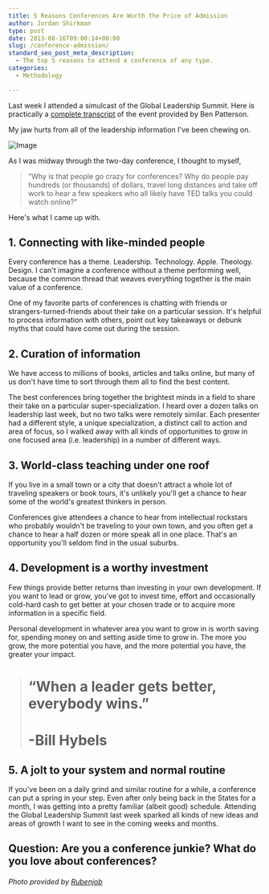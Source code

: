 ```yaml
---
title: 5 Reasons Conferences Are Worth the Price of Admission
author: Jordan Shirkman
type: post
date: 2013-08-16T09:00:14+00:00
slug: /conference-admission/
standard_seo_post_meta_description:
  - The top 5 reasons to attend a conference of any type.
categories:
  - Methodology

---
```

Last week I attended a simulcast of the Global Leadership Summit. Here is practically a [complete transcript](https://docs.google.com/a/cru.org/document/d/1GqviiYHkvued4L0VDJuXbA6HP47luI_WkT28sJEHhu8/mobilebasic?pli=1) of the event provided by Ben Patterson.

My jaw hurts from all of the leadership information I've been chewing on.

![Image](/images/conference.jpeg) 

As I was midway through the two-day conference, I thought to myself,

> &#8220;Why is that people go crazy for conferences? Why do people pay hundreds (or thousands) of dollars, travel long distances and take off work to hear a few speakers who all likely have TED talks you could watch online?&#8221;

Here's what I came up with.<!--more-->

## 1. Connecting with like-minded people

Every conference has a theme. Leadership. Technology. Apple. Theology. Design. I can't imagine a conference without a theme performing well, because the common thread that weaves everything together is the main value of a conference.

One of my favorite parts of conferences is chatting with friends or strangers-turned-friends about their take on a particular session. It's helpful to process information with others, point out key takeaways or debunk myths that could have come out during the session.

## 2. Curation of information

We have access to millions of books, articles and talks online, but many of us don't have time to sort through them all to find the best content.

The best conferences bring together the brightest minds in a field to share their take on a particular super-specialization. I heard over a dozen talks on leadership last week, but no two talks were remotely similar. Each presenter had a different style, a unique specialization, a distinct call to action and area of focus, so I walked away with all kinds of opportunities to grow in one focused area (i.e. leadership) in a number of different ways.

## 3. World-class teaching under one roof

If you live in a small town or a city that doesn't attract a whole lot of traveling speakers or book tours, it's unlikely you'll get a chance to hear some of the world's greatest thinkers in person.

Conferences give attendees a chance to hear from intellectual rockstars who probably wouldn't be traveling to your own town, and you often get a chance to hear a half dozen or more speak all in one place. That's an opportunity you'll seldom find in the usual suburbs.

## 4. Development is a worthy investment

Few things provide better returns than investing in your own development. If you want to lead or grow, you've got to invest time, effort and occasionally cold-hard cash to get better at your chosen trade or to acquire more information in a specific field.

Personal development in whatever area you want to grow in is worth saving for, spending money on and setting aside time to grow in. The more you grow, the more potential you have, and the more potential you have, the greater your impact.

> # &#8220;When a leader gets better, everybody wins.&#8221;
> 
> # -Bill Hybels

## 5. A jolt to your system and normal routine

If you've been on a daily grind and similar routine for a while, a conference can put a spring in your step. Even after only being back in the States for a month, I was getting into a pretty familiar (albeit good) schedule. Attending the Global Leadership Summit last week sparked all kinds of new ideas and areas of growth I want to see in the coming weeks and months.

## Question: Are you a conference junkie? What do you love about conferences?

###### Photo provided by [Rubenjob](http://www.sxc.hu/profile/Rubenjob)
